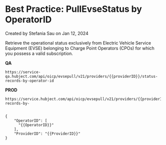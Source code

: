 

#  Best Practice: PullEvseStatus by OperatorID

Created by  Stefania Sau on Jan 12, 2024

Retrieve the operational status exclusively from Electric Vehicle Service
Equipment (EVSE) belonging to Charge Point Operators (CPOs) for which you
possess a valid subscription.

 **QA**

    
    
    https://service-qa.hubject.com/api/oicp/evsepull/v21/providers/{{providerID}}/status-records-by-operator-id

**PROD**

    
    
    https://service.hubject.com/api/oicp/evsepull/v21/providers/{{providerID}}/status-records-by-
    
    
    {
        "OperatorID": [
          "{{OperatorID}}"
        ],
        "ProviderID": "{{ProviderID}}"
    }


